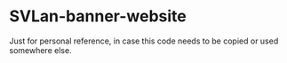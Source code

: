 # SVLan-banner-website
Just for personal reference, in case this code needs to be copied or used somewhere else.
